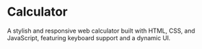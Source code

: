 # Calculator
A stylish and responsive web calculator built with HTML, CSS, and JavaScript, featuring keyboard support and a dynamic UI.
